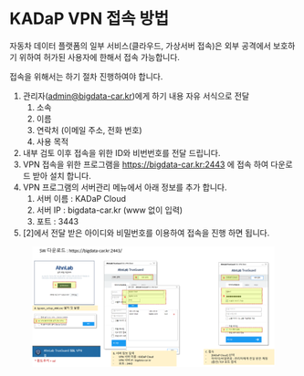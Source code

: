 # KADaP VPN 접속 방법

자동차 데이터 플랫폼의 일부 서비스(클라우드, 가상서버 접속)은 외부 공격에서 보호하기 위하여 허가된 사용자에 한해서 접속 가능합니다.&#x20;

접속을 위해서는 하기 절차 진행하여야 합니다.&#x20;

1. 관리자(admin@bigdata-car.kr)에게 하기 내용 자유 서식으로 전달
   1. 소속&#x20;
   2. 이름&#x20;
   3. 연락처 (이메일 주소, 전화 번호)
   4. 사용 목적&#x20;
2. 내부 검토 이후 접속을 위한 ID와 비번번호를 전달 드립니다.&#x20;
3. VPN 접속을 위한 프로그램을 https://bigdata-car.kr:2443 에 접속 하여 다운로드 받아 설치 합니다.
4. VPN 프로그램의 서버관리 메뉴에서 아래 정보를 추가 합니다.&#x20;
   1. 서버 이름 :  KADaP Cloud
   2. 서버 IP : bigdata-car.kr   (www 없이 입력)
   3. 포트 : 3443
5. \[2]에서 전달 받은 아이디와 비밀번호를 이용하여 접속을 진행 하면 됩니다.&#x20;

<figure><img src="../.gitbook/assets/VPN접속법.png" alt=""><figcaption></figcaption></figure>
